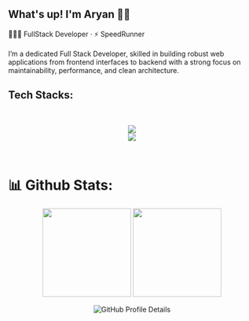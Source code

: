 ## What's up!  I'm Aryan 👋🏻
👩🏻‍💻 FullStack Developer · ⚡ SpeedRunner 
<br>
<br/>
I’m a dedicated Full Stack Developer, skilled in building robust web applications from frontend interfaces to backend with a strong focus on maintainability, performance, and clean architecture.

## Tech Stacks:

<div align="center" style="display: inline_block">
  <br>
  <p align="center">
  <a href="https://skillicons.dev">
    <img src="https://skillicons.dev/icons?i=javascript,typescript,html,css,mongodb,postgres,mysql,prisma" /><br>
    <img src="https://skillicons.dev/icons?i=react,next,tailwind,python,nodejs,nestjs,go,docker,git,github,postman" />
  </a>
</p>
</div>

<br/>

# 📊 Github Stats:

<div align="center">
  <img height="180em" src="https://github-readme-stats.vercel.app/api/top-langs/?username=A-ryan-Kalra&layout=compact&langs_count=7&theme=dracula"/>
  <img height="180em" src="https://github-readme-streak-stats.herokuapp.com/?user=A-ryan-Kalra&theme=dark"/>

![GitHub Profile Details](https://github-profile-summary-cards.vercel.app/api/cards/profile-details?username=A-ryan-Kalra&theme=github_dark)
</div>

 
